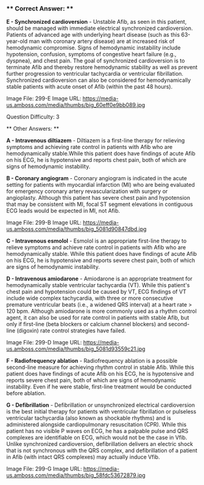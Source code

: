 ### ** Correct Answer: **

**E - Synchronized cardioversion** - Unstable Afib, as seen in this patient, should be managed with immediate electrical synchronized cardioversion. Patients of advanced age with underlying heart disease (such as this 63-year-old man with coronary artery disease) are at increased risk of hemodynamic compromise. Signs of hemodynamic instability include hypotension, confusion, symptoms of congestive heart failure (e.g., dyspnea), and chest pain. The goal of synchronized cardioversion is to terminate Afib and thereby restore hemodynamic stability as well as prevent further progression to ventricular tachycardia or ventricular fibrillation. Synchronized cardioversion can also be considered for hemodynamically stable patients with acute onset of Afib (within the past 48 hours).

Image File: 299-E
Image URL: https://media-us.amboss.com/media/thumbs/big_60eff0e9bb089.jpg

Question Difficulty: 3

** Other Answers: **

**A - Intravenous diltiazem** - Diltiazem is a first-line therapy for relieving symptoms and achieving rate control in patients with Afib who are hemodynamically stable.While this patient does have findings of acute Afib on his ECG, he is hypotensive and reports chest pain, both of which are signs of hemodynamic instability.

**B - Coronary angiogram** - Coronary angiogram is indicated in the acute setting for patients with myocardial infarction (MI) who are being evaluated for emergency coronary artery revascularization with surgery or angioplasty. Although this patient has severe chest pain and hypotension that may be consistent with MI, focal ST segment elevations in contiguous ECG leads would be expected in MI, not Afib.

Image File: 299-B
Image URL: https://media-us.amboss.com/media/thumbs/big_5081d90847dbd.jpg

**C - Intravenous esmolol** - Esmolol is an appropriate first-line therapy to relieve symptoms and achieve rate control in patients with Afib who are hemodynamically stable. While this patient does have findings of acute Afib on his ECG, he is hypotensive and reports severe chest pain, both of which are signs of hemodynamic instability.

**D - Intravenous amiodarone** - Amiodarone is an appropriate treatment for hemodynamically stable ventricular tachycardia (VT). While this patient's chest pain and hypotension could be caused by VT, ECG findings of VT include wide complex tachycardia, with three or more consecutive premature ventricular beats (i.e., a widened QRS interval) at a heart rate > 120 bpm. Although amiodarone is more commonly used as a rhythm control agent, it can also be used for rate control in patients with stable Afib, but only if first-line (beta blockers or calcium channel blockers) and second-line (digoxin) rate control strategies have failed.

Image File: 299-D
Image URL: https://media-us.amboss.com/media/thumbs/big_5081d93559c21.jpg

**F - Radiofrequency ablation** - Radiofrequency ablation is a possible second-line measure for achieving rhythm control in stable Afib. While this patient does have findings of acute Afib on his ECG, he is hypotensive and reports severe chest pain, both of which are signs of hemodynamic instability. Even if he were stable, first-line treatment would be conducted before ablation.

**G - Defibrillation** - Defibrillation or unsynchronized electrical cardioversion is the best initial therapy for patients with ventricular fibrillation or pulseless ventricular tachycardia (also known as shockable rhythms) and is administered alongside cardiopulmonary resuscitation (CPR). While this patient has no visible P waves on ECG, he has a palpable pulse and QRS complexes are identifiable on ECG, which would not be the case in Vfib. Unlike synchronized cardioversion, defibrillation delivers an electric shock that is not synchronous with the QRS complex, and defibrillation of a patient in Afib (with intact QRS complexes) may actually induce Vfib.

Image File: 299-G
Image URL: https://media-us.amboss.com/media/thumbs/big_58fdc53672879.jpg

